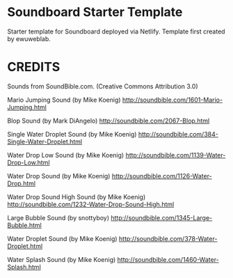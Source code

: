 # Soundboard Starter Template
Starter template for Soundboard deployed via Netlify.
Template first created by ewuweblab.

# CREDITS
Sounds from SoundBible.com. (Creative Commons Attribution 3.0)

Mario Jumping Sound (by Mike Koenig)
http://soundbible.com/1601-Mario-Jumping.html

Blop Sound (by Mark DiAngelo)
http://soundbible.com/2067-Blop.html

Single Water Droplet Sound (by Mike Koenig)
http://soundbible.com/384-Single-Water-Droplet.html

Water Drop Low Sound (by Mike Koenig)
http://soundbible.com/1139-Water-Drop-Low.html

Water Drop Sound (by Mike Koenig)
http://soundbible.com/1126-Water-Drop.html

Water Drop Sound High Sound (by Mike Koenig)
http://soundbible.com/1232-Water-Drop-Sound-High.html

Large Bubble Sound (by snottyboy)
http://soundbible.com/1345-Large-Bubble.html

Water Droplet Sound (by Mike Koenig)
http://soundbible.com/378-Water-Droplet.html

Water Splash Sound (by Mike Koenig)
http://soundbible.com/1460-Water-Splash.html



